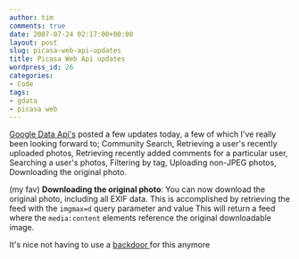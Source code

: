 ```yaml
---
author: tim
comments: true
date: 2007-07-24 02:17:00+00:00
layout: post
slug: picasa-web-api-updates
title: Picasa Web Api updates
wordpress_id: 26
categories:
- Code
tags:
- gdata
- picasa web
---
```


[Google Data Api's](http://googledataapis.blogspot.com/2007/07/picasa-web-albums-adds-new-api-features.html) posted a few updates today, a few of which I've really been looking forward to; Community Search, Retrieving a user's recently uploaded photos, Retrieving recently added comments for a particular user, Searching a user's photos, Filtering by tag, Uploading non-JPEG photos, Downloading the original photo.
  
  

(my fav) **Downloading the original photo**: You can now download the original photo,  including all EXIF data. This is accomplished by retrieving the feed with the  `imgmax=d` query parameter and value This will return a feed where  the `media:content` elements reference the original downloadable  image.
  
  

It's nice not having to use a [backdoor ](http://groups.google.com/group/Google-Picasa-Data-API/browse_thread/thread/6311fb3da0673228/a165e494fe1c1d9d#a165e494fe1c1d9d) for this anymore
